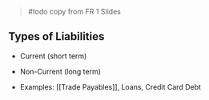 > #todo copy from FR 1 Slides


## Types of Liabilities
- Current (short term)
- Non-Current (long term)

- Examples: [[Trade Payables]], Loans, Credit Card Debt